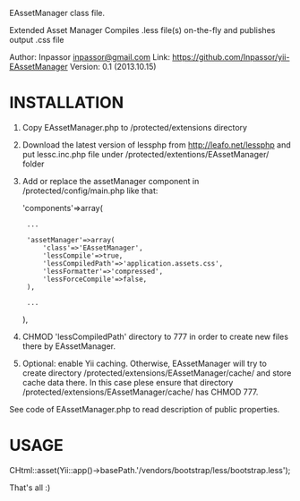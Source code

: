 EAssetManager class file.
 
Extended Asset Manager
Compiles .less file(s) on-the-fly and publishes output .css file
 
Author: Inpassor <inpassor@gmail.com>
Link: https://github.com/Inpassor/yii-EAssetManager
Version: 0.1 (2013.10.15)


INSTALLATION
============

1. Copy EAssetManager.php to /protected/extensions directory
2. Download the latest version of lessphp from http://leafo.net/lessphp and put lessc.inc.php file under /protected/extentions/EAssetManager/ folder
3. Add or replace the assetManager component in /protected/config/main.php like that:

	'components'=>array(

		...

		'assetManager'=>array(
			'class'=>'EAssetManager',
			'lessCompile'=>true,
			'lessCompiledPath'=>'application.assets.css',
			'lessFormatter'=>'compressed',
			'lessForceCompile'=>false,
		),

		...

	),

4. CHMOD 'lessCompiledPath' directory to 777 in order to create new files there by EAssetManager.
5. Optional: enable Yii caching. Otherwise, EAssetManager will try to create directory /protected/extensions/EAssetManager/cache/ and store cache data there.
In this case plese ensure that directory /protected/extensions/EAssetManager/cache/ has CHMOD 777.

See code of EAssetManager.php to read description of public properties.


USAGE
=====

CHtml::asset(Yii::app()->basePath.'/vendors/bootstrap/less/bootstrap.less');

That's all :)
